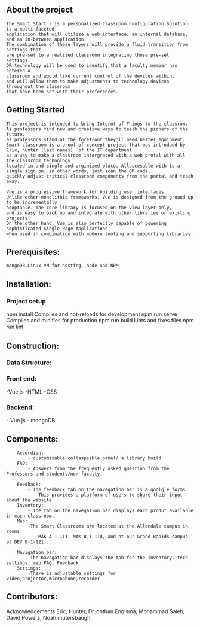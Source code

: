 <h2>About the project</h2>

	The Smart Start - Is a personalized Classroom Configuration Solution is a multi-faceted 
	application that will utilize a web interface, an internal database, and an in-between application. 
	The combination of these layers will provide a fluid transition from settings that 
	are pre-set to a realized classroom integrating those pre-set settings. 
	QR technology will be used to identify that a faculty member has entered a 
	classroom and would like current control of the devices within,
	and will allow them to make adjustments to technology devices throughout the classroom 
	that have been set with their preferences.

<h2>Getting Started</h2>

	This project is intended to bring Internt of Things to the classrom.
	As professors find new and creative ways to teach the pioners of the future, 
	as professors stand at the forefront they'll need better equipment.
	Smart classroom is a proof of concept project that was introdued by Eric, hunter (last names)  of the IT department 
	as a way to make a classroom intergrated with a web protal with all the classroom technology
	located in and single and orginized place. Allaccesable with is a single sign on, in other words, just scan the QR code,
	quickly adjust critical classroom components from the portal and teach away.
	
	Vue is a progressive framework for building user interfaces. 
	Unlike other monolithic frameworks, Vue is designed from the ground up to be incrementally 
	adoptable. The core library is focused on the view layer only,
	and is easy to pick up and integrate with other libraries or existing projects. 
	On the other hand, Vue is also perfectly capable of powering sophisticated Single-Page Applications
	when used in combination with modern tooling and supporting libraries.
		
	
<h2>Prerequisites:</h2>

	mongoDB,Linux VM for hosting, node and NPM 
<h2>Installation:</h2>

<h3>	Project setup</h3>
		npm install
		Compiles and hot-reloads for development
		npm run serve
		Compiles and minifies for production
		npm run build
		Lints and fixes files
		npm run lint
<h2>Construction:</h2>
	
<h3>	Data Structure:</h3>
	<h3>	Front end: </h3>
			-Vue.js	
			-HTML
			-CSS
		
<h3>		Backend: </h3>
			- Vue.js	
			- mongoDB
		
<h2>	Components:</h2>
		
		Accordion: 
			- customizable collaspsible panel/ a library build		
		FAQ:
			- Answers from the frequently asked question from the Professors and students/non-faculty
				
		Feedback:
			- The feedback tab on the navegation bar is a goolgle forms.
				This provides a platform of users to share their input about the website
		Inventory:
			- The tab on the navegation bar displays each produt available in each classroom.
		Map:
			-The Smart Classrooms are located at the Allendale campus in rooms 
				MAK A-1-111, MAK B-1-110, and at our Grand Rapids campus at DEV E-1-121.
	 
		Navigation bar:
			-The navagation bar displays the tab for the inventory, tech settings, map FAQ, Feedback 
		Settings:
			-There is adjustable settings for video,projector,microphone,recorder
			
<h2>Contributors:  </h2>
Acknowledgements
Eric,
Hunter,
Dr.jonthan Englsma, 
Mohammad Saleh,
David Powers,
Noah mutersbaugh,

